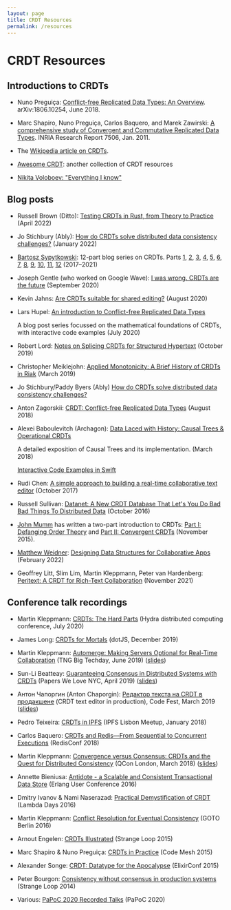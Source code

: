 ```yaml
---
layout: page
title: CRDT Resources
permalink: /resources
---
```


# CRDT Resources

## Introductions to CRDTs

* Nuno Pregui&ccedil;a:
  [Conflict-free Replicated Data Types: An Overview](https://arxiv.org/abs/1806.10254).
  arXiv:1806.10254, June 2018.

* Marc Shapiro, Nuno Pregui&ccedil;a, Carlos Baquero, and Marek Zawirski:
  [A comprehensive study of Convergent and Commutative Replicated Data Types](http://hal.inria.fr/inria-00555588/).
  INRIA Research Report 7506, Jan. 2011.

* The [Wikipedia article on CRDTs](https://en.wikipedia.org/wiki/Conflict-free_replicated_data_type).

* [Awesome CRDT](https://github.com/alangibson/awesome-crdt): another collection of CRDT resources

* [Nikita Voloboev: "Everything I know"](https://wiki.nikitavoloboev.xyz/distributed-systems/crdt)

## Blog posts

* Russell Brown (Ditto):
  [Testing CRDTs in Rust, from Theory to Practice](https://www.ditto.live/blog/testing-crdts-in-rust-from-theory-to-practice)
  (April 2022)

* Jo Stichbury (Ably):
  [How do CRDTs solve distributed data consistency challenges?](https://ably.com/blog/crdts-distributed-data-consistency-challenges)
  (January 2022)

* [Bartosz Sypytkowski](https://bartoszsypytkowski.com/): 12-part blog series on CRDTs. Parts
  [1](https://bartoszsypytkowski.com/the-state-of-a-state-based-crdts/),
  [2](https://bartoszsypytkowski.com/optimizing-state-based-crdts-1/),
  [3](https://bartoszsypytkowski.com/optimizing-state-based-crdts-part-2/),
  [4](https://bartoszsypytkowski.com/state-based-crdts-bounded-counter/),
  [5](https://bartoszsypytkowski.com/crdt-map/),
  [6](https://bartoszsypytkowski.com/operation-based-crdts-protocol/),
  [7](https://bartoszsypytkowski.com/operation-based-crdts-registers-and-sets/),
  [8](https://bartoszsypytkowski.com/operation-based-crdts-arrays-1/),
  [9](https://bartoszsypytkowski.com/operation-based-crdts-arrays-2/),
  [10](https://bartoszsypytkowski.com/operation-based-crdts-json-document/),
  [11](https://bartoszsypytkowski.com/pure-operation-based-crdts/),
  [12](https://bartoszsypytkowski.com/crdt-optimizations/)
  (2017–2021)

* Joseph Gentle (who worked on Google Wave):
  [I was wrong. CRDTs are the future](https://josephg.com/blog/crdts-are-the-future/)
  (September 2020)

* Kevin Jahns:
  [Are CRDTs suitable for shared editing?](https://blog.kevinjahns.de/are-crdts-suitable-for-shared-editing/)
  (August 2020)

* Lars Hupel:
  [An introduction to Conflict-free Replicated Data Types](https://lars.hupel.info/topics/crdt/01-intro)

  A blog post series focussed on the mathematical foundations of CRDTs, with interactive code examples (July 2020)

* Robert Lord:
  [Notes on Splicing CRDTs for Structured Hypertext](https://lord.io/blog/2019/splicing-crdts/)
  (October 2019)

* Christopher Meiklejohn:
  [Applied Monotonicity: A Brief History of CRDTs in Riak](http://christophermeiklejohn.com/erlang/lasp/2019/03/08/monotonicity.html)
  (March 2019)

* Jo Stichbury/Paddy Byers (Ably) [How do CRDTs solve distributed data consistency challenges?](https://ably.com/blog/crdts-distributed-data-consistency-challenges)

* Anton Zagorskii:
  [CRDT: Conflict-free Replicated Data Types](https://medium.com/@amberovsky/crdt-conflict-free-replicated-data-types-b4bfc8459d26)
  (August 2018)

* Alexei Baboulevitch (Archagon):
  [Data Laced with History: Causal Trees & Operational CRDTs](http://archagon.net/blog/2018/03/24/data-laced-with-history/)
  
  A detailed exposition of Causal Trees and its implementation. (March 2018)

  [Interactive Code Examples in Swift](https://github.com/archagon/crdt-playground)
  
* Rudi Chen:
  [A simple approach to building a real-time collaborative text editor](http://digitalfreepen.com/2017/10/06/simple-real-time-collaborative-text-editor.html)
  (October 2017)

* Russell Sullivan:
  [Datanet: A New CRDT Database That Let's You Do Bad Bad Things To Distributed Data](http://highscalability.com/blog/2016/10/17/datanet-a-new-crdt-database-that-lets-you-do-bad-bad-things.html)
  (October 2016)

* [John Mumm](http://jtfmumm.com/) has written a two-part introduction to CRDTs:
  [Part I: Defanging Order Theory](http://jtfmumm.com/blog/2015/11/17/crdt-primer-1-defanging-order-theory/) and
  [Part II: Convergent CRDTs](http://jtfmumm.com/blog/2015/11/24/crdt-primer-2-convergent-crdts/)
  (November 2015).
  
* [Matthew Weidner](https://mattweidner.com/):
  [Designing Data Structures for Collaborative Apps](https://mattweidner.com/2022/02/10/collaborative-data-design.html)
  (February 2022)

* Geoffrey Litt, Slim Lim, Martin Kleppmann, Peter van Hardenberg:
  [Peritext: A CRDT for Rich-Text Collaboration](https://www.inkandswitch.com/peritext/)
  (November 2021)

## Conference talk recordings

* Martin Kleppmann:
  [CRDTs: The Hard Parts](https://www.youtube.com/watch?v=x7drE24geUw)
  (Hydra distributed computing conference, July 2020)

* James Long:
  [CRDTs for Mortals](https://www.dotconferences.com/2019/12/james-long-crdts-for-mortals)
  (dotJS, December 2019)

* Martin Kleppmann:
  [Automerge: Making Servers Optional for Real-Time Collaboration](https://www.youtube.com/watch?v=GXJ0D2tfZCM)
  (TNG Big Techday, June 2019)
  ([slides](https://speakerdeck.com/ept/automerge-making-servers-optional-for-real-time-collaboration))
  
* Sun-Li Beatteay:
  [Guaranteeing Consensus in Distributed Systems with CRDTs](https://www.youtube.com/watch?v=1Bs3Fj9rvks)
  (Papers We Love NYC, April 2019)
  ([slides](https://www.slideshare.net/SunLiBeatteay/guaranteeing-consensus-in-distriubuted-systems-with-crdts))

* Антон Чапоргин (Anton Chaporgin):
  [Редактор текста на CRDT в продакшене](https://2019.codefest.ru/lecture/1501)
  (CRDT text editor in production), Code Fest, March 2019
  ([slides](https://speakerdeck.com/codefest/codefest-2019-anton-chaporghin-iandieks-riedaktor-tieksta-na-crdt-v-prodakshienie))

* Pedro Teixeira:
  [CRDTs in IPFS](https://www.youtube.com/watch?v=2VOF-Z-nLnQ)
  (IPFS Lisbon Meetup, January 2018)

* Carlos Baquero:
  [CRDTs and Redis&mdash;From Sequential to Concurrent Executions](https://www.youtube.com/watch?v=ZoMIzBM0nf4)
  (RedisConf 2018)

* Martin Kleppmann:
  [Convergence versus Consensus: CRDTs and the Quest for Distributed Consistency](https://www.infoq.com/presentations/crdt-distributed-consistency/)
  (QCon London, March 2018)
  ([slides](https://speakerdeck.com/ept/convergence-versus-consensus-crdts-and-the-quest-for-distributed-consistency))

* Annette Bieniusa:
  [Antidote - a Scalable and Consistent Transactional Data Store](http://www.erlang-factory.com/euc2016/annette-bieniusa)
  (Erlang User Conference 2016)

* Dmitry Ivanov & Nami Naserazad:
  [Practical Demystification of CRDT](https://www.youtube.com/watch?v=PQzNW8uQ_Y4)
  (Lambda Days 2016)

* Martin Kleppmann:
  [Conflict Resolution for Eventual Consistency](https://www.youtube.com/watch?v=yCcWpzY8dIA)
  (GOTO Berlin 2016)

* Arnout Engelen:
  [CRDTs Illustrated](https://www.youtube.com/watch?v=9xFfOhasiOE)
  (Strange Loop 2015)

* Marc Shapiro & Nuno Pregui&ccedil;a:
  [CRDTs in Practice](https://www.youtube.com/watch?v=xxjHC3yLDqw)
  (Code Mesh 2015)

* Alexander Songe:
  [CRDT: Datatype for the Apocalypse](https://www.youtube.com/watch?v=txD1tfyIIvY)
  (ElixirConf 2015)

* Peter Bourgon:
  [Consistency without consensus in production systems](https://www.youtube.com/watch?v=em9zLzM8O7c)
  (Strange Loop 2014)

* Various:
  [PaPoC 2020 Recorded Talks](https://www.youtube.com/playlist?list=PLHHiNr_VnyWKj64PWjd9iM2OY19s9QGCY)
  (PaPoC 2020)
